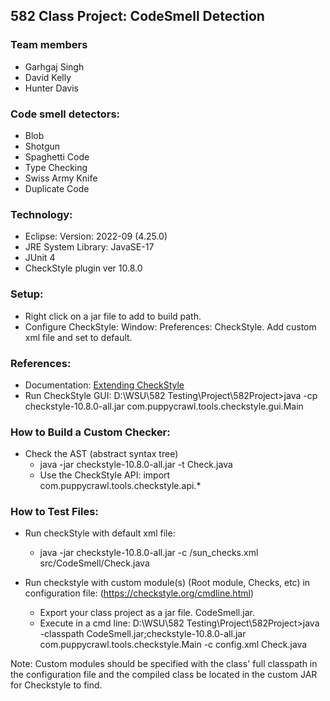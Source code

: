 ## 582 Class Project: CodeSmell Detection

### Team members
- Garhgaj Singh
- David Kelly
- Hunter Davis

### Code smell detectors:
- Blob
- Shotgun
- Spaghetti Code
- Type Checking
- Swiss Army Knife
- Duplicate Code

### Technology:

- Eclipse: Version: 2022-09 (4.25.0)
- JRE System Library: JavaSE-17
- JUnit 4
- CheckStyle plugin ver 10.8.0

### Setup:

- Right click on a jar file to add to build path.
- Configure CheckStyle: Window: Preferences: CheckStyle.  Add custom xml file and set to default.

### References:

- Documentation: [Extending CheckStyle](https://checkstyle.org/extending.html)
- Run CheckStyle GUI:
 D:\WSU\582 Testing\Project\582Project>java -cp checkstyle-10.8.0-all.jar com.puppycrawl.tools.checkstyle.gui.Main 

### How to Build a Custom Checker:

- Check the AST (abstract syntax tree)
    - java -jar checkstyle-10.8.0-all.jar -t Check.java
    - Use the CheckStyle API: import com.puppycrawl.tools.checkstyle.api.*

### How to Test Files:

- Run checkStyle with default xml file:
	- java -jar checkstyle-10.8.0-all.jar -c /sun_checks.xml src/CodeSmell/Check.java 

- Run checkstyle with custom module(s) (Root module, Checks, etc) in configuration file:
(https://checkstyle.org/cmdline.html)
    - Export your class project as a jar file. CodeSmell.jar.
    - Execute in a cmd line:
		   D:\WSU\582 Testing\Project\582Project>java -classpath CodeSmell.jar;checkstyle-10.8.0-all.jar com.puppycrawl.tools.checkstyle.Main -c config.xml Check.java

Note: Custom modules should be specified with the class' full classpath in the configuration file and the compiled class be located in the custom JAR for Checkstyle to find. 